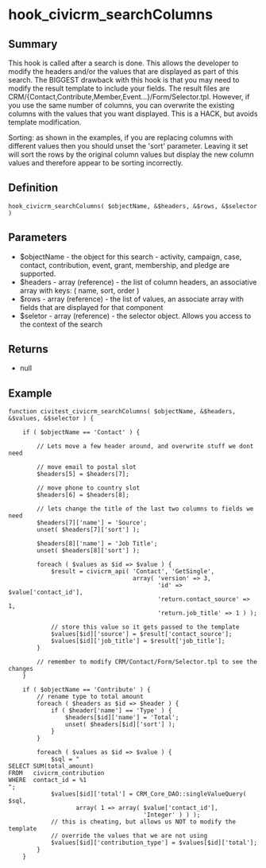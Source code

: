 # hook_civicrm_searchColumns

## Summary

This hook is called after a search is done. This allows the developer to
modify the headers and/or the values that are displayed as part of this
search. The BIGGEST drawback with this hook is that you may need to
modify the result template to include your fields. The result files are
CRM/{Contact,Contribute,Member,Event…}/Form/Selector.tpl. However, if
you use the same number of columns, you can overwrite the existing
columns with the values that you want displayed. This is a HACK, but
avoids template modification.

Sorting: as shown in the examples, if you are replacing columns with
different values then you should unset the 'sort' parameter.  Leaving it
set will sort the rows by the original column values but display the new
column values and therefore appear to be sorting incorrectly.

## Definition

    hook_civicrm_searchColumns( $objectName, &$headers, &$rows, &$selector )

## Parameters

-   $objectName - the object for this search - activity, campaign,
    case, contact, contribution, event, grant, membership, and pledge
    are supported.
-   $headers - array (reference) - the list of column headers, an
    associative array with keys: ( name, sort, order )
-   $rows - array (reference) - the list of values, an associate array
    with fields that are displayed for that component
-   $seletor - array (reference) - the selector object. Allows you
    access to the context of the search

## Returns

-   null

## **Example**

    function civitest_civicrm_searchColumns( $objectName, &$headers,  &$values, &$selector ) {

        if ( $objectName == 'Contact' ) {

            // Lets move a few header around, and overwrite stuff we dont need

            // move email to postal slot
            $headers[5] = $headers[7];

            // move phone to country slot
            $headers[6] = $headers[8];

            // lets change the title of the last two columns to fields we need
            $headers[7]['name'] = 'Source';
            unset( $headers[7]['sort'] );

            $headers[8]['name'] = 'Job Title';
            unset( $headers[8]['sort'] );

            foreach ( $values as $id => $value ) {
                $result = civicrm_api( 'Contact', 'GetSingle',
                                       array( 'version' => 3,
                                              'id' => $value['contact_id'],
                                              'return.contact_source' => 1,
                                              'return.job_title' => 1 ) );

                // store this value so it gets passed to the template
                $values[$id]['source'] = $result['contact_source'];
                $values[$id]['job_title'] = $result['job_title'];
            }

            // remember to modify CRM/Contact/Form/Selector.tpl to see the changes
        }

        if ( $objectName == 'Contribute' ) {
            // rename type to total amount
            foreach ( $headers as $id => $header ) {
                if ( $header['name'] == 'Type' ) {
                    $headers[$id]['name'] = 'Total';
                    unset( $headers[$id]['sort'] );
                }
            }

            foreach ( $values as $id => $value ) {
                $sql = "
    SELECT SUM(total_amount)
    FROM   civicrm_contribution
    WHERE  contact_id = %1
    ";
                $values[$id]['total'] = CRM_Core_DAO::singleValueQuery( $sql,
                       array( 1 => array( $value['contact_id'],
                                          'Integer' ) ) );
                // this is cheating, but allows us NOT to modify the template
                // override the values that we are not using
                $values[$id]['contribution_type'] = $values[$id]['total'];
            }
        }